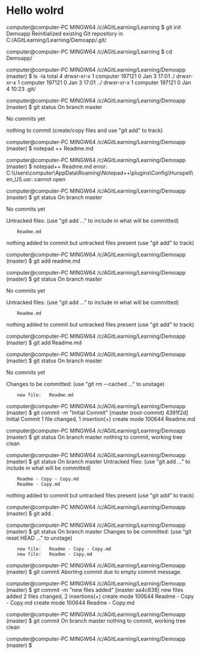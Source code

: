 # Hello wolrd

computer@computer-PC MINGW64 /c/AGitLearning/Learning
$ git init Demoapp
Reinitialized existing Git repository in C:/AGitLearning/Learning/Demoapp/.git/

computer@computer-PC MINGW64 /c/AGitLearning/Learning
$ cd Demoapp/

computer@computer-PC MINGW64 /c/AGitLearning/Learning/Demoapp (master)
$ ls -la
total 4
drwxr-xr-x 1 computer 197121 0 Jan  3 17:01 ./
drwxr-xr-x 1 computer 197121 0 Jan  3 17:01 ../
drwxr-xr-x 1 computer 197121 0 Jan  4 10:23 .git/

computer@computer-PC MINGW64 /c/AGitLearning/Learning/Demoapp (master)
$ git status
On branch master

No commits yet

nothing to commit (create/copy files and use "git add" to track)

computer@computer-PC MINGW64 /c/AGitLearning/Learning/Demoapp (master)
$ notepad ++ Readme.md

computer@computer-PC MINGW64 /c/AGitLearning/Learning/Demoapp (master)
$ notepad++ Readme.md
error: C:\Users\computer\AppData\Roaming\Notepad++\plugins\Config\Hunspell\en_US.usr: cannot open

computer@computer-PC MINGW64 /c/AGitLearning/Learning/Demoapp (master)
$ git status
On branch master

No commits yet

Untracked files:
  (use "git add <file>..." to include in what will be committed)

        Readme.md

nothing added to commit but untracked files present (use "git add" to track)

computer@computer-PC MINGW64 /c/AGitLearning/Learning/Demoapp (master)
$ git add readme.md

computer@computer-PC MINGW64 /c/AGitLearning/Learning/Demoapp (master)
$ git status
On branch master

No commits yet

Untracked files:
  (use "git add <file>..." to include in what will be committed)

        Readme.md

nothing added to commit but untracked files present (use "git add" to track)

computer@computer-PC MINGW64 /c/AGitLearning/Learning/Demoapp (master)
$ git add Readme.md

computer@computer-PC MINGW64 /c/AGitLearning/Learning/Demoapp (master)
$ git status
On branch master

No commits yet

Changes to be committed:
  (use "git rm --cached <file>..." to unstage)

        new file:   Readme.md


computer@computer-PC MINGW64 /c/AGitLearning/Learning/Demoapp (master)
$ git commit -m "Initial Commit"
[master (root-commit) 4391f2d] Initial Commit
 1 file changed, 1 insertion(+)
 create mode 100644 Readme.md

computer@computer-PC MINGW64 /c/AGitLearning/Learning/Demoapp (master)
$ git status
On branch master
nothing to commit, working tree clean

computer@computer-PC MINGW64 /c/AGitLearning/Learning/Demoapp (master)
$ git status
On branch master
Untracked files:
  (use "git add <file>..." to include in what will be committed)

        Readme - Copy - Copy.md
        Readme - Copy.md

nothing added to commit but untracked files present (use "git add" to track)

computer@computer-PC MINGW64 /c/AGitLearning/Learning/Demoapp (master)
$ git add .

computer@computer-PC MINGW64 /c/AGitLearning/Learning/Demoapp (master)
$ git status
On branch master
Changes to be committed:
  (use "git reset HEAD <file>..." to unstage)

        new file:   Readme - Copy - Copy.md
        new file:   Readme - Copy.md


computer@computer-PC MINGW64 /c/AGitLearning/Learning/Demoapp (master)
$ git commit
Aborting commit due to empty commit message.

computer@computer-PC MINGW64 /c/AGitLearning/Learning/Demoapp (master)
$ git commit -m "new files added"
[master aa4c838] new files added
 2 files changed, 2 insertions(+)
 create mode 100644 Readme - Copy - Copy.md
 create mode 100644 Readme - Copy.md

computer@computer-PC MINGW64 /c/AGitLearning/Learning/Demoapp (master)
$ git commit
On branch master
nothing to commit, working tree clean

computer@computer-PC MINGW64 /c/AGitLearning/Learning/Demoapp (master)
$
